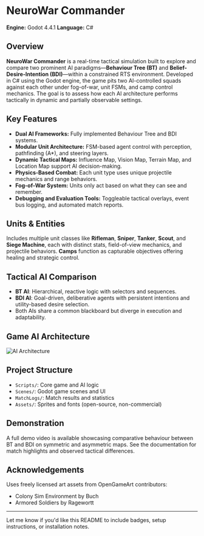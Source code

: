 # NeuroWar Commander
**Engine:** Godot 4.4.1
**Language:** C#

## Overview

**NeuroWar Commander** is a real-time tactical simulation built to explore and compare two prominent AI paradigms—**Behaviour Tree (BT)** and **Belief-Desire-Intention (BDI)**—within a constrained RTS environment. Developed in C# using the Godot engine, the game pits two AI-controlled squads against each other under fog-of-war, unit FSMs, and camp control mechanics. The goal is to assess how each AI architecture performs tactically in dynamic and partially observable settings.

## Key Features

* **Dual AI Frameworks:** Fully implemented Behaviour Tree and BDI systems.
* **Modular Unit Architecture:** FSM-based agent control with perception, pathfinding (A\*), and steering layers.
* **Dynamic Tactical Maps:** Influence Map, Vision Map, Terrain Map, and Location Map support AI decision-making.
* **Physics-Based Combat:** Each unit type uses unique projectile mechanics and range behaviors.
* **Fog-of-War System:** Units only act based on what they can see and remember.
* **Debugging and Evaluation Tools:** Toggleable tactical overlays, event bus logging, and automated match reports.

## Units & Entities

Includes multiple unit classes like **Rifleman**, **Sniper**, **Tanker**, **Scout**, and **Siege Machine**, each with distinct stats, field-of-view mechanics, and projectile behaviors. **Camps** function as capturable objectives offering healing and strategic control.

## Tactical AI Comparison

* **BT AI**: Hierarchical, reactive logic with selectors and sequences.
* **BDI AI**: Goal-driven, deliberative agents with persistent intentions and utility-based desire selection.
* Both AIs share a common blackboard but diverge in execution and adaptability.

## Game AI Architecture
![AI Architecture](https://github.com/user-attachments/assets/7e790291-de0a-420d-8d5e-db66bab4983a)


## Project Structure

* `Scripts/`: Core game and AI logic
* `Scenes/`: Godot game scenes and UI
* `MatchLogs/`: Match results and statistics
* `Assets/`: Sprites and fonts (open-source, non-commercial)

## Demonstration

A full demo video is available showcasing comparative behaviour between BT and BDI on symmetric and asymmetric maps. See the documentation for match highlights and observed tactical differences.

## Acknowledgements

Uses freely licensed art assets from OpenGameArt contributors:

* Colony Sim Environment by Buch
* Armored Soldiers by Ragewortt

---

Let me know if you'd like this README to include badges, setup instructions, or installation notes.
